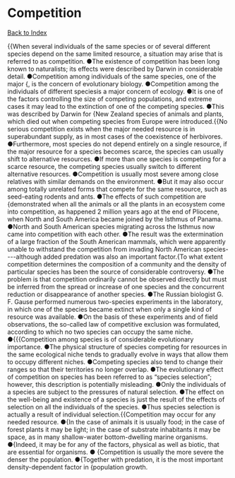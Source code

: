 # Competition
[Back to Index](https://github.com/windows10010/tpoExtractor/blob/master/README.md)

{{When several individuals of the same species or of several different species depend on the same limited resource, a situation may arise that is referred to as competition. ●The existence of competition has been long known to naturalists; its effects were described by Darwin in considerable detail. ●Competition among individuals of the same species, one of the major {, is the concern of evolutionary biology. ●Competition among the individuals of different speciesis a major concern of ecology. ●It is one of the factors controlling the size of competing populations, and extreme cases it may lead to the extinction of one of the competing species. ●This was described by Darwin for {New Zealand species of animals and plants, which died out when competing species from Europe were introduced.{{No serious competition exists when the major needed resource is in superabundant supply, as in most cases of the coexistence of herbivores. ●Furthermore, most species do not depend entirely on a single resource, if the major resource for a species becomes scarce, the species can usually shift to alternative resources. ●If more than one species is competing for a scarce resource, the competing species usually switch to different alternative resources. ●Competition is usually most severe among close relatives with similar demands on the environment. ●But it may also occur among totally unrelated forms that compete for the same resource, such as seed-eating rodents and ants. ●The effects of such competition are {demonstrated when all the animals or all the plants in an ecosystem come into competition, as happened 2 million years ago at the end of Pliocene, when North and South America became joined by the Isthmus of Panama. ●North and South American species migrating across the Isthmus now came into competition with each other. ●The result was the extermination of a large fraction of the South American mammals, which were apparently unable to withstand the competition from invading North American species----although added predation was also an important factor.{To what extent competition determines the composition of a community and the density of particular species has been the source of considerable controversy. ●The problem is that competition ordinarily cannot be observed directly but must be inferred from the spread or increase of one species and the concurrent reduction or disappearance of another species. ●The Russian biologist G. F. Gause performed numerous two-species experiments in the laboratory, in which one of the species became extinct when only a single kind of resource was available. ●On the basis of these experiments and of field observations, the so-called law of competitive exclusion was formulated, according to which no two species can occupy the same niche. ●{{{Competition among species is of considerable evolutionary importance. ●The physical structure of species competing for resources in the same ecological niche tends to gradually evolve in ways that allow them to occupy different niches. ●Competing species also tend to change their ranges so that their territories no longer overlap. ●The evolutionary effect of competition on species has been referred to as “species selection”; however, this description is potentially misleading. ●Only the individuals of a species are subject to the pressures of natural selection. ●The effect on the well-being and existence of a species is just the result of the effects of selection on all the individuals of the species. ●Thus species selection is actually a result of individual selection.{{Competition may occur for any needed resource. ●{In the case of animals it is usually food; in the case of forest plants it may be light; in the case of substrate inhabitants it may be space,
as in many shallow-water bottom-dwelling marine organisms. ●{Indeed, it may be for any of the factors, physical as well as biotic, that are essential for organisms. ●
{Competition is usually the more severe the denser the population. ●{Together with predation, it is the most important density-dependent factor in {population growth.        